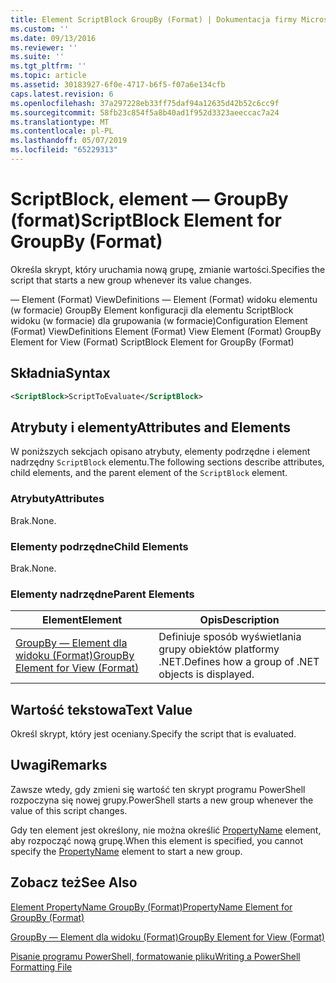 ```yaml
---
title: Element ScriptBlock GroupBy (Format) | Dokumentacja firmy Microsoft
ms.custom: ''
ms.date: 09/13/2016
ms.reviewer: ''
ms.suite: ''
ms.tgt_pltfrm: ''
ms.topic: article
ms.assetid: 30183927-6f0e-4717-b6f5-f07a6e134cfb
caps.latest.revision: 6
ms.openlocfilehash: 37a297228eb33ff75daf94a12635d42b52c6cc9f
ms.sourcegitcommit: 58fb23c854f5a8b40ad1f952d3323aeeccac7a24
ms.translationtype: MT
ms.contentlocale: pl-PL
ms.lasthandoff: 05/07/2019
ms.locfileid: "65229313"
---
```

# <a name="scriptblock-element-for-groupby-format"></a><span data-ttu-id="7ccd4-102">ScriptBlock, element — GroupBy (format)</span><span class="sxs-lookup"><span data-stu-id="7ccd4-102">ScriptBlock Element for GroupBy (Format)</span></span>

<span data-ttu-id="7ccd4-103">Określa skrypt, który uruchamia nową grupę, zmianie wartości.</span><span class="sxs-lookup"><span data-stu-id="7ccd4-103">Specifies the script that starts a new group whenever its value changes.</span></span>

<span data-ttu-id="7ccd4-104">— Element (Format) ViewDefinitions — Element (Format) widoku elementu (w formacie) GroupBy Element konfiguracji dla elementu ScriptBlock widoku (w formacie) dla grupowania (w formacie)</span><span class="sxs-lookup"><span data-stu-id="7ccd4-104">Configuration Element (Format) ViewDefinitions Element (Format) View Element (Format) GroupBy Element for View (Format) ScriptBlock Element for GroupBy (Format)</span></span>

## <a name="syntax"></a><span data-ttu-id="7ccd4-105">Składnia</span><span class="sxs-lookup"><span data-stu-id="7ccd4-105">Syntax</span></span>

```xml
<ScriptBlock>ScriptToEvaluate</ScriptBlock>
```

## <a name="attributes-and-elements"></a><span data-ttu-id="7ccd4-106">Atrybuty i elementy</span><span class="sxs-lookup"><span data-stu-id="7ccd4-106">Attributes and Elements</span></span>

<span data-ttu-id="7ccd4-107">W poniższych sekcjach opisano atrybuty, elementy podrzędne i element nadrzędny `ScriptBlock` elementu.</span><span class="sxs-lookup"><span data-stu-id="7ccd4-107">The following sections describe attributes, child elements, and the parent element of the `ScriptBlock` element.</span></span>

### <a name="attributes"></a><span data-ttu-id="7ccd4-108">Atrybuty</span><span class="sxs-lookup"><span data-stu-id="7ccd4-108">Attributes</span></span>

<span data-ttu-id="7ccd4-109">Brak.</span><span class="sxs-lookup"><span data-stu-id="7ccd4-109">None.</span></span>

### <a name="child-elements"></a><span data-ttu-id="7ccd4-110">Elementy podrzędne</span><span class="sxs-lookup"><span data-stu-id="7ccd4-110">Child Elements</span></span>

<span data-ttu-id="7ccd4-111">Brak.</span><span class="sxs-lookup"><span data-stu-id="7ccd4-111">None.</span></span>

### <a name="parent-elements"></a><span data-ttu-id="7ccd4-112">Elementy nadrzędne</span><span class="sxs-lookup"><span data-stu-id="7ccd4-112">Parent Elements</span></span>

|<span data-ttu-id="7ccd4-113">Element</span><span class="sxs-lookup"><span data-stu-id="7ccd4-113">Element</span></span>|<span data-ttu-id="7ccd4-114">Opis</span><span class="sxs-lookup"><span data-stu-id="7ccd4-114">Description</span></span>|
|-------------|-----------------|
|[<span data-ttu-id="7ccd4-115">GroupBy — Element dla widoku (Format)</span><span class="sxs-lookup"><span data-stu-id="7ccd4-115">GroupBy Element for View (Format)</span></span>](./groupby-element-for-view-format.md)|<span data-ttu-id="7ccd4-116">Definiuje sposób wyświetlania grupy obiektów platformy .NET.</span><span class="sxs-lookup"><span data-stu-id="7ccd4-116">Defines how a group of .NET objects is displayed.</span></span>|

## <a name="text-value"></a><span data-ttu-id="7ccd4-117">Wartość tekstowa</span><span class="sxs-lookup"><span data-stu-id="7ccd4-117">Text Value</span></span>

<span data-ttu-id="7ccd4-118">Określ skrypt, który jest oceniany.</span><span class="sxs-lookup"><span data-stu-id="7ccd4-118">Specify the script that is evaluated.</span></span>

## <a name="remarks"></a><span data-ttu-id="7ccd4-119">Uwagi</span><span class="sxs-lookup"><span data-stu-id="7ccd4-119">Remarks</span></span>

<span data-ttu-id="7ccd4-120">Zawsze wtedy, gdy zmieni się wartość ten skrypt programu PowerShell rozpoczyna się nowej grupy.</span><span class="sxs-lookup"><span data-stu-id="7ccd4-120">PowerShell starts a new group whenever the value of this script changes.</span></span>

<span data-ttu-id="7ccd4-121">Gdy ten element jest określony, nie można określić [PropertyName](propertyname-element-for-groupby-format.md) element, aby rozpocząć nową grupę.</span><span class="sxs-lookup"><span data-stu-id="7ccd4-121">When this element is specified, you cannot specify the [PropertyName](propertyname-element-for-groupby-format.md) element to start a new group.</span></span>

## <a name="see-also"></a><span data-ttu-id="7ccd4-122">Zobacz też</span><span class="sxs-lookup"><span data-stu-id="7ccd4-122">See Also</span></span>

[<span data-ttu-id="7ccd4-123">Element PropertyName GroupBy (Format)</span><span class="sxs-lookup"><span data-stu-id="7ccd4-123">PropertyName Element for GroupBy (Format)</span></span>](propertyname-element-for-groupby-format.md)

[<span data-ttu-id="7ccd4-124">GroupBy — Element dla widoku (Format)</span><span class="sxs-lookup"><span data-stu-id="7ccd4-124">GroupBy Element for View (Format)</span></span>](groupby-element-for-view-format.md)

[<span data-ttu-id="7ccd4-125">Pisanie programu PowerShell, formatowanie pliku</span><span class="sxs-lookup"><span data-stu-id="7ccd4-125">Writing a PowerShell Formatting File</span></span>](writing-a-powershell-formatting-file.md)
